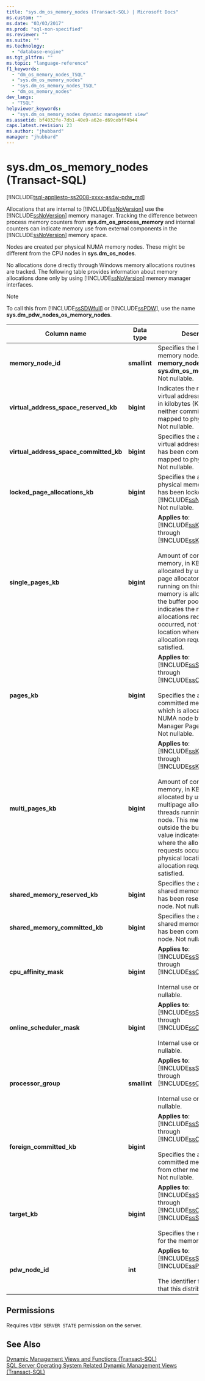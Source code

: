 ```yaml
---
title: "sys.dm_os_memory_nodes (Transact-SQL) | Microsoft Docs"
ms.custom: ""
ms.date: "03/03/2017"
ms.prod: "sql-non-specified"
ms.reviewer: ""
ms.suite: ""
ms.technology: 
  - "database-engine"
ms.tgt_pltfrm: ""
ms.topic: "language-reference"
f1_keywords: 
  - "dm_os_memory_nodes_TSQL"
  - "sys.dm_os_memory_nodes"
  - "sys.dm_os_memory_nodes_TSQL"
  - "dm_os_memory_nodes"
dev_langs: 
  - "TSQL"
helpviewer_keywords: 
  - "sys.dm_os_memory_nodes dynamic management view"
ms.assetid: bf4032fe-7db1-40e9-a62e-d69cebff4b44
caps.latest.revision: 23
ms.author: "jhubbard"
manager: "jhubbard"
---
```

# sys.dm_os_memory_nodes (Transact-SQL)
[!INCLUDE[tsql-appliesto-ss2008-xxxx-asdw-pdw_md](../../../relational-databases/reference/system-catalog-views/includes/tsql-appliesto-ss2008-xxxx-asdw-pdw-md.md)]

  Allocations that are internal to [!INCLUDE[ssNoVersion](../../../a9notintoc/includes/ssnoversion-md.md)] use the [!INCLUDE[ssNoVersion](../../../a9notintoc/includes/ssnoversion-md.md)] memory manager. Tracking the difference between process memory counters from **sys.dm_os_process_memory** and internal counters can indicate memory use from external components in the [!INCLUDE[ssNoVersion](../../../a9notintoc/includes/ssnoversion-md.md)] memory space.  
  
 Nodes are created per physical NUMA memory nodes. These might be different from the CPU nodes in **sys.dm_os_nodes**.  
  
 No allocations done directly through Windows memory allocations routines are tracked. The following table provides information about memory allocations done only by using [!INCLUDE[ssNoVersion](../../../a9notintoc/includes/ssnoversion-md.md)] memory manager interfaces.  
  
> [!NOTE]  
>  To call this from [!INCLUDE[ssSDWfull](../../../a9notintoc/includes/sssdwfull-md.md)] or [!INCLUDE[ssPDW](../../../a9notintoc/includes/sspdw-md.md)], use the name **sys.dm_pdw_nodes_os_memory_nodes**.  
  
|Column name|Data type|Description|  
|-----------------|---------------|-----------------|  
|**memory_node_id**|**smallint**|Specifies the ID of the memory node. Related to **memory_node_id** of **sys.dm_os_memory_clerks**. Not nullable.|  
|**virtual_address_space_reserved_kb**|**bigint**|Indicates the number of virtual address reservations, in kilobytes (KB), which are neither committed nor mapped to physical pages. Not nullable.|  
|**virtual_address_space_committed_kb**|**bigint**|Specifies the amount of virtual address, in KB, that has been committed or mapped to physical pages. Not nullable.|  
|**locked_page_allocations_kb**|**bigint**|Specifies the amount of physical memory, in KB, that has been locked by [!INCLUDE[ssNoVersion](../../../a9notintoc/includes/ssnoversion-md.md)]. Not nullable.|  
|**single_pages_kb**|**bigint**|**Applies to**: [!INCLUDE[ssKatmai](../../../a9notintoc/includes/sskatmai-md.md)] through [!INCLUDE[ssKilimanjaro](../../../a9notintoc/includes/sskilimanjaro-md.md)].<br /><br /> Amount of committed memory, in KB, that is allocated by using the single page allocator by threads running on this node. This memory is allocated from the buffer pool. This value indicates the node where allocations request occurred, not the physical location where the allocation request was satisfied.|  
|**pages_kb**|**bigint**|**Applies to**: [!INCLUDE[ssSQL11](../../../a9notintoc/includes/sssql11-md.md)] through [!INCLUDE[ssCurrent](../../../a9notintoc/includes/sscurrent-md.md)].<br /><br /> Specifies the amount of committed memory, in KB, which is allocated from this NUMA node by Memory Manager Page Allocator. Not nullable.|  
|**multi_pages_kb**|**bigint**|**Applies to**: [!INCLUDE[ssKatmai](../../../a9notintoc/includes/sskatmai-md.md)] through [!INCLUDE[ssKilimanjaro](../../../a9notintoc/includes/sskilimanjaro-md.md)].<br /><br /> Amount of committed memory, in KB, that is allocated by using the multipage allocator by threads running on this node. This memory is from outside the buffer pool. This value indicates the node where the allocation requests occurred, not the physical location where the allocation request was satisfied.|  
|**shared_memory_reserved_kb**|**bigint**|Specifies the amount of shared memory, in KB, that has been reserved from this node. Not nullable.|  
|**shared_memory_committed_kb**|**bigint**|Specifies the amount of shared memory, in KB, that has been committed on this node. Not nullable.|  
|**cpu_affinity_mask**|**bigint**|**Applies to**: [!INCLUDE[ssSQL11](../../../a9notintoc/includes/sssql11-md.md)] through [!INCLUDE[ssCurrent](../../../a9notintoc/includes/sscurrent-md.md)].<br /><br /> Internal use only. Not nullable.|  
|**online_scheduler_mask**|**bigint**|**Applies to**: [!INCLUDE[ssSQL11](../../../a9notintoc/includes/sssql11-md.md)] through [!INCLUDE[ssCurrent](../../../a9notintoc/includes/sscurrent-md.md)].<br /><br /> Internal use only. Not nullable.|  
|**processor_group**|**smallint**|**Applies to**: [!INCLUDE[ssSQL11](../../../a9notintoc/includes/sssql11-md.md)] through [!INCLUDE[ssCurrent](../../../a9notintoc/includes/sscurrent-md.md)].<br /><br /> Internal use only. Not nullable.|  
|**foreign_committed_kb**|**bigint**|**Applies to**: [!INCLUDE[ssSQL11](../../../a9notintoc/includes/sssql11-md.md)] through [!INCLUDE[ssCurrent](../../../a9notintoc/includes/sscurrent-md.md)].<br /><br /> Specifies the amount of committed memory, in KB, from other memory nodes. Not nullable.|  
|**target_kb** |**bigint** |**Applies to**: [!INCLUDE[ssSQL15_md](../../../a9notintoc/includes/sssql15-md.md)] through [!INCLUDE[ssCurrent](../../../a9notintoc/includes/sscurrent-md.md)], [!INCLUDE[ssSDS_md](../../../a9retired/includes/sssds-md.md)].<br /><br /> Specifies the memory goal for the memory node, in KB. |   
|**pdw_node_id**|**int**|**Applies to**: [!INCLUDE[ssSDWfull](../../../a9notintoc/includes/sssdwfull-md.md)], [!INCLUDE[ssPDW](../../../a9notintoc/includes/sspdw-md.md)]<br /><br /> The identifier for the node that this distribution is on.|  
  
## Permissions  
 Requires `VIEW SERVER STATE` permission on the server.  
  
## See Also  
 [Dynamic Management Views and Functions &#40;Transact-SQL&#41;](../Topic/Dynamic%20Management%20Views%20and%20Functions%20\(Transact-SQL\).md)   
 [SQL Server Operating System Related Dynamic Management Views &#40;Transact-SQL&#41;](../../../relational-databases/reference/system-dynamic-management-views/sql-server-operating-system-related-dynamic-management-views-transact-sql.md)  
  
  

